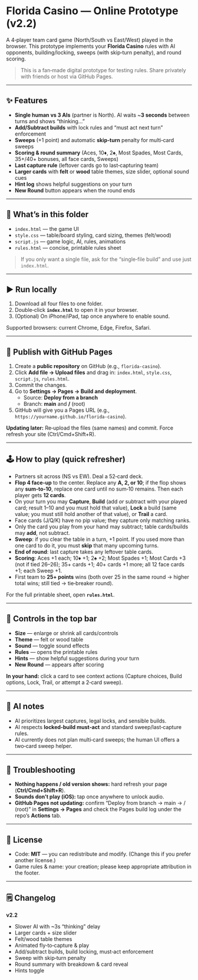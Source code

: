 # Florida Casino — Online Prototype (v2.2)

A 4‑player team card game (North/South vs East/West) played in the browser. This prototype implements your **Florida Casino** rules with AI opponents, building/locking, sweeps (with skip‑turn penalty), and round scoring.

> This is a fan‑made digital prototype for testing rules. Share privately with friends or host via GitHub Pages.

---

## ✨ Features
- **Single human vs 3 AIs** (partner is North). AI waits ~**3 seconds** between turns and shows “thinking…”
- **Add/Subtract builds** with lock rules and “must act next turn” enforcement
- **Sweeps** (+1 point) and automatic **skip‑turn** penalty for multi‑card sweeps
- **Scoring & round summary** (Aces, 10♦, 2♠, Most Spades, Most Cards, 35+/40+ bonuses, all face cards, Sweeps)
- **Last capture rule** (leftover cards go to last‑capturing team)
- **Larger cards** with **felt** or **wood** table themes, size slider, optional sound cues
- **Hint log** shows helpful suggestions on your turn
- **New Round** button appears when the round ends

---

## 📂 What’s in this folder
- `index.html` — the game UI
- `style.css` — table/board styling, card sizing, themes (felt/wood)
- `script.js` — game logic, AI, rules, animations
- `rules.html` — concise, printable rules sheet

> If you only want a single file, ask for the “single‑file build” and use just `index.html`.

---

## ▶️ Run locally
1. Download all four files to one folder.
2. Double‑click **`index.html`** to open it in your browser.
3. (Optional) On iPhone/iPad, tap once anywhere to enable sound.

Supported browsers: current Chrome, Edge, Firefox, Safari.

---

## 🚀 Publish with GitHub Pages
1. Create a **public repository** on GitHub (e.g., `florida-casino`).
2. Click **Add file → Upload files** and drag in: `index.html`, `style.css`, `script.js`, `rules.html`.
3. Commit the changes.
4. Go to **Settings → Pages → Build and deployment**.
   - Source: **Deploy from a branch**
   - Branch: **main** and **/** (root)
5. GitHub will give you a Pages URL (e.g., `https://yourname.github.io/florida-casino`).

**Updating later:** Re‑upload the files (same names) and commit. Force refresh your site (Ctrl/Cmd+Shift+R).

---

## 🕹️ How to play (quick refresher)
- Partners sit across (NS vs EW). Deal a 52‑card deck.
- **Flop 4 face‑up** to the center. Replace any **A, 2, or 10**; if the flop shows any **sum‑to‑10**, replace one card until no sum‑10 remains. Then each player gets **12 cards**.
- On your turn you may **Capture**, **Build** (add *or* subtract with your played card; result 1–10 and you must hold that value), **Lock** a build (same value; you must still hold another of that value), or **Trail** a card.
- Face cards (J/Q/K) have no pip value; they capture only matching ranks.
- Only the card you play from your hand may subtract; table cards/builds may **add**, not subtract.
- **Sweep**: if you clear the table in a turn, +1 point. If you used more than one card to do it, you must **skip** that many upcoming turns.
- **End of round**: last capture takes any leftover table cards.
- **Scoring**: Aces +1 each; 10♦ +1; 2♠ +2; Most Spades +1; Most Cards +3 (not if tied 26–26); 35+ cards +1; 40+ cards +1 more; all 12 face cards +1; each Sweep +1.
- First team to **25+ points** wins (both over 25 in the same round → higher total wins; still tied → tie‑breaker round).

For the full printable sheet, open **`rules.html`**.

---

## 🔧 Controls in the top bar
- **Size** — enlarge or shrink all cards/controls
- **Theme** — felt or wood table
- **Sound** — toggle sound effects
- **Rules** — opens the printable rules
- **Hints** — show helpful suggestions during your turn
- **New Round** — appears after scoring

**In your hand:** click a card to see context actions (Capture choices, Build options, Lock, Trail, or attempt a 2‑card sweep).

---

## 🤖 AI notes
- AI prioritizes largest captures, legal locks, and sensible builds.
- AI respects **locked‑build must‑act** and standard sweep/last‑capture rules.
- AI currently does not plan multi‑card sweeps; the human UI offers a two‑card sweep helper.

---

## 🧪 Troubleshooting
- **Nothing happens / old version shows:** hard refresh your page (**Ctrl/Cmd+Shift+R**).
- **Sounds don’t play (iOS):** tap once anywhere to unlock audio.
- **GitHub Pages not updating:** confirm “Deploy from branch → main → / (root)” in **Settings → Pages** and check the Pages build log under the repo’s **Actions** tab.

---

## 📄 License
- Code: **MIT** — you can redistribute and modify. (Change this if you prefer another license.)
- Game rules & name: your creation; please keep appropriate attribution in the footer.

---

## 🗒️ Changelog
**v2.2**
- Slower AI with ~3s “thinking” delay
- Larger cards + size slider
- Felt/wood table themes
- Animated fly‑to‑capture & play
- Add/subtract builds, build locking, must‑act enforcement
- Sweep with skip‑turn penalty
- Round summary with breakdown & card reveal
- Hints toggle
